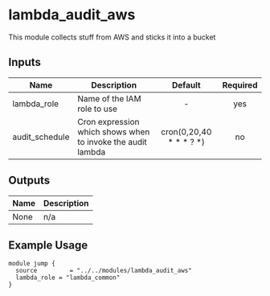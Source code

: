 # lambda_audit_aws

This module collects stuff from AWS
and sticks it into a bucket


## Inputs

| Name | Description | Default | Required |
|------|-------------|:-----:|:-----:|
| lambda_role | Name of the IAM role to use | - | yes |
| audit_schedule | Cron expression which shows when to invoke the audit lambda | cron(0,20,40 * * * ? *) | no |

## Outputs

| Name | Description |
|------|-------------|
| None | n/a |

## Example Usage

```hcl
module jump {
  source         = "../../modules/lambda_audit_aws"
  lambda_role = "lambda_common"
}
```

